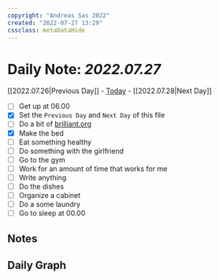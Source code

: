 ```yaml
---
copyright: "Andreas Sas 2022"
created: "2022-07-27 13:29"
cssclass: metaDataHide
---
```


# Daily Note: *2022.07.27*
 [[2022.07.26|Previous Day]] - [Today](obsidian://advanced-uri?daily=true) - [[2022.07.28|Next Day]]

- [ ] Get up at 06.00
- [x] Set the `Previous Day` and `Next Day` of this file
- [ ] Do a bit of [brilliant.org](https://brilliant.org/)
- [x] Make the bed
- [ ] Eat something healthy
- [ ] Do something with the girlfriend
- [ ] Go to the gym
- [ ] Work for an amount of time that works for me
- [ ] Write anything
- [ ] Do the dishes
- [ ] Organize a cabinet
- [ ] Do a some laundry
- [ ] Go to sleep at 00.00

## Notes

## Daily Graph
